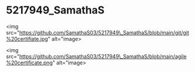 # 5217949\_SamathaS

<img src="https://github.com/SamathaS03/5217949\_SamathaS/blob/main/git/git%20certifiate.jpg" alt="image>

<img src="https://github.com/SamathaS03/5217949\_SamathaS/blob/main/agile%20certificate.png" alt="image>

